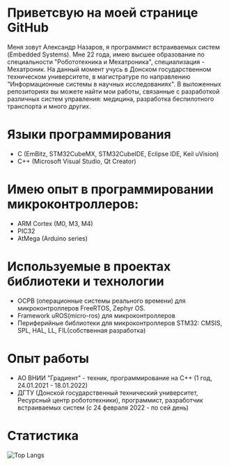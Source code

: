 
# Приветсвую на моей странице GitHub

Меня зовут Александр Назаров, я программист встраиваемых систем (Embedded Systems). Мне 22 года, имею высшее образование по специальности "Робототехника и Мехатроника", специализация - Мехатроник. На данный момент учусь в Донском государственном техническом университете, в магистратуре по направлению "Информационные системы в научных исследованиях". В выложенных репозиториях вы можете найти мои работы, связанные с разработкой различных систем управления: медицина, разработка беспилотного транспорта и много других. 

# Языки программирования

- C (EmBitz, STM32CubeMX, STM32CubeIDE, Eclipse IDE, Keil uVision)
- C++ (Microsoft Visual Studio, Qt Creator)

# Имею опыт в программировании микроконтроллеров:
- ARM Cortex (M0, M3, M4)
- PIC32
- AtMega (Arduino series)

# Используемые в проектах библиотеки и технологии
- ОСРВ (операционные системы реального времени) для микроконтроллеров FreeRTOS, Zephyr OS.
- Framework uROS(micro-ros) для микроконтроллеров
- Периферийные библиотеки для микроконтроллеров STM32: CMSIS, SPL, HAL, LL, FIL(собственная разработка)
# Опыт работы
- АО ВНИИ "Градиент" - техник, программирование на С++ (1 год, 24.01.2021 - 18.01.2022)
- ДГТУ (Донской государственный технический университет, Ресурсный центр робототехники), программист, разработчик встраиваемых систем (с 24 февраля 2022 - по сей день)


# Статистика
![Top Langs](https://github-readme-stats.vercel.app/api/top-langs/?username=Casonka&layout=compact)
